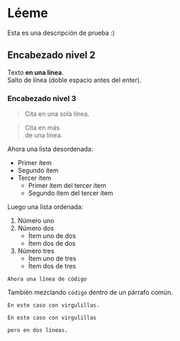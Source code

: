 # Léeme


Esta es una descripción de prueba :)

## Encabezado nivel 2

Texto **en una línea**.  
Salto de línea (doble espacio antes del enter).

### Encabezado nivel 3

> Cita en una sola línea.

> Cita en más  
> de una línea.

Ahora una lista desordenada:  
- Primer ítem
- Segundo ítem
- Tercer ítem
    - Primer ítem del tercer ítem
    - Segundo ítem del tercer ítem

Luego una lista ordenada:  
1. Número uno
2. Número dos
    * Ítem uno de dos
    * Ítem dos de dos
3. Número tres
    * Ítem uno de tres
    * Ítem dos de tres
    
` Ahora una línea de código `

También mezclando `código` dentro de un párrafo común.

~~~
En este caso con virgulillas.
~~~

~~~
En este caso con virgulillas  

pero en dos líneas.
~~~






